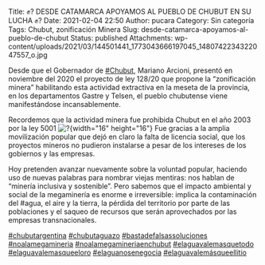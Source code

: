 Title: ✊? DESDE CATAMARCA APOYAMOS AL PUEBLO DE CHUBUT EN SU LUCHA ✊?
Date: 2021-02-04 22:50
Author: pucara
Category: Sin categoría
Tags: Chubut, zonificación Minera
Slug: desde-catamarca-apoyamos-al-pueblo-de-chubut
Status: published
Attachments: wp-content/uploads/2021/03/144501441_1773043666197045_1480742234322047557_o.jpg

<!-- wp:paragraph -->

Desde que el Gobernador de [\#Chubut](https://www.facebook.com/hashtag/chubut?__eep__=6&__cft__%5B0%5D=AZU-lveYxNr2TSZmr213GgH77Jvph8MnJYe6ievXUj8RZUJrik1RbOhB4jDFqr5o9TulOJmiAN_GnLP1UdbdAZ2jNvnITtdfk4ZUoKF1j33je48GIwQeNLUFqCgr-wBFIQN86yj6bJeUjX377Oxc7eYT&__tn__=*NK-R), Mariano Arcioni, presentó en noviembre del 2020 el proyecto de ley 128/20 que propone la “zonificación minera” habilitando esta actividad extractiva en la meseta de la provincia, en los departamentos Gastre y Telsen, el pueblo chubutense viene manifestándose incansablemente.

<!-- /wp:paragraph -->

<!-- wp:paragraph -->

Recordemos que la actividad minera fue prohibida Chubut en el año 2003 por la ley 5001 ![?](https://static.xx.fbcdn.net/images/emoji.php/v9/tc8/1.5/16/1f6ab.png){width="16" height="16"} Fue gracias a la amplia movilización popular que dejó en claro la falta de licencia social, que los proyectos mineros no pudieron instalarse a pesar de los intereses de los gobiernos y las empresas.

<!-- /wp:paragraph -->

<!-- wp:paragraph -->

Hoy pretenden avanzar nuevamente sobre la voluntad popular, haciendo uso de nuevas palabras para nombrar viejas mentiras: nos hablan de “minería inclusiva y sostenible”. Pero sabemos que el impacto ambiental y social de la megaminería es enorme e irreversible: implica la contaminación del \#agua, el aire y la tierra, la pérdida del territorio por parte de las poblaciones y el saqueo de recursos que serán aprovechados por las empresas transnacionales.

<!-- /wp:paragraph -->

<!-- wp:paragraph -->

[\#chubutargentina](https://www.facebook.com/hashtag/chubutargentina?__eep__=6&__cft__%5B0%5D=AZU-lveYxNr2TSZmr213GgH77Jvph8MnJYe6ievXUj8RZUJrik1RbOhB4jDFqr5o9TulOJmiAN_GnLP1UdbdAZ2jNvnITtdfk4ZUoKF1j33je48GIwQeNLUFqCgr-wBFIQN86yj6bJeUjX377Oxc7eYT&__tn__=*NK-R) [\#chubutaguazo](https://www.facebook.com/hashtag/chubutaguazo?__eep__=6&__cft__%5B0%5D=AZU-lveYxNr2TSZmr213GgH77Jvph8MnJYe6ievXUj8RZUJrik1RbOhB4jDFqr5o9TulOJmiAN_GnLP1UdbdAZ2jNvnITtdfk4ZUoKF1j33je48GIwQeNLUFqCgr-wBFIQN86yj6bJeUjX377Oxc7eYT&__tn__=*NK-R) [\#bastadefalsassoluciones](https://www.facebook.com/hashtag/bastadefalsassoluciones?__eep__=6&__cft__%5B0%5D=AZU-lveYxNr2TSZmr213GgH77Jvph8MnJYe6ievXUj8RZUJrik1RbOhB4jDFqr5o9TulOJmiAN_GnLP1UdbdAZ2jNvnITtdfk4ZUoKF1j33je48GIwQeNLUFqCgr-wBFIQN86yj6bJeUjX377Oxc7eYT&__tn__=*NK-R) [\#noalamegamineria](https://www.facebook.com/hashtag/noalamegamineria?__eep__=6&__cft__%5B0%5D=AZU-lveYxNr2TSZmr213GgH77Jvph8MnJYe6ievXUj8RZUJrik1RbOhB4jDFqr5o9TulOJmiAN_GnLP1UdbdAZ2jNvnITtdfk4ZUoKF1j33je48GIwQeNLUFqCgr-wBFIQN86yj6bJeUjX377Oxc7eYT&__tn__=*NK-R) [\#noalamegamineriaenchubut](https://www.facebook.com/hashtag/noalamegamineriaenchubut?__eep__=6&__cft__%5B0%5D=AZU-lveYxNr2TSZmr213GgH77Jvph8MnJYe6ievXUj8RZUJrik1RbOhB4jDFqr5o9TulOJmiAN_GnLP1UdbdAZ2jNvnITtdfk4ZUoKF1j33je48GIwQeNLUFqCgr-wBFIQN86yj6bJeUjX377Oxc7eYT&__tn__=*NK-R) [\#elaguavalemasquetodo](https://www.facebook.com/hashtag/elaguavalemasquetodo?__eep__=6&__cft__%5B0%5D=AZU-lveYxNr2TSZmr213GgH77Jvph8MnJYe6ievXUj8RZUJrik1RbOhB4jDFqr5o9TulOJmiAN_GnLP1UdbdAZ2jNvnITtdfk4ZUoKF1j33je48GIwQeNLUFqCgr-wBFIQN86yj6bJeUjX377Oxc7eYT&__tn__=*NK-R) [](https://www.facebook.com/hashtag/agua?__eep__=6&__cft__%5B0%5D=AZU-lveYxNr2TSZmr213GgH77Jvph8MnJYe6ievXUj8RZUJrik1RbOhB4jDFqr5o9TulOJmiAN_GnLP1UdbdAZ2jNvnITtdfk4ZUoKF1j33je48GIwQeNLUFqCgr-wBFIQN86yj6bJeUjX377Oxc7eYT&__tn__=*NK-R) [\#elaguavalemasqueeloro](https://www.facebook.com/hashtag/elaguavalemasqueeloro?__eep__=6&__cft__%5B0%5D=AZU-lveYxNr2TSZmr213GgH77Jvph8MnJYe6ievXUj8RZUJrik1RbOhB4jDFqr5o9TulOJmiAN_GnLP1UdbdAZ2jNvnITtdfk4ZUoKF1j33je48GIwQeNLUFqCgr-wBFIQN86yj6bJeUjX377Oxc7eYT&__tn__=*NK-R) [\#elaguanosenegocia](https://www.facebook.com/hashtag/elaguanosenegocia?__eep__=6&__cft__%5B0%5D=AZU-lveYxNr2TSZmr213GgH77Jvph8MnJYe6ievXUj8RZUJrik1RbOhB4jDFqr5o9TulOJmiAN_GnLP1UdbdAZ2jNvnITtdfk4ZUoKF1j33je48GIwQeNLUFqCgr-wBFIQN86yj6bJeUjX377Oxc7eYT&__tn__=*NK-R) [](https://www.facebook.com/hashtag/elaguavalem%C3%A1squeellitio?__eep__=6&__cft__%5B0%5D=AZU-lveYxNr2TSZmr213GgH77Jvph8MnJYe6ievXUj8RZUJrik1RbOhB4jDFqr5o9TulOJmiAN_GnLP1UdbdAZ2jNvnITtdfk4ZUoKF1j33je48GIwQeNLUFqCgr-wBFIQN86yj6bJeUjX377Oxc7eYT&__tn__=*NK-R) [\#elaguavalemásqueellitio](https://www.facebook.com/hashtag/elaguavalem%C3%A1squeellitio?__eep__=6&__cft__%5B0%5D=AZU-lveYxNr2TSZmr213GgH77Jvph8MnJYe6ievXUj8RZUJrik1RbOhB4jDFqr5o9TulOJmiAN_GnLP1UdbdAZ2jNvnITtdfk4ZUoKF1j33je48GIwQeNLUFqCgr-wBFIQN86yj6bJeUjX377Oxc7eYT&__tn__=*NK-R)

<!-- /wp:paragraph -->
